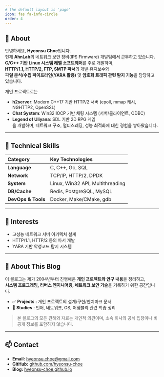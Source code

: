 ```yaml
---
# the default layout is 'page'
icon: fas fa-info-circle
order: 4
---
```


## 👋 About

안녕하세요, **Hyeonsu Choe**입니다.  
현재 **AhnLab**의 네트워크 보안 장비(IPS Firmware) 개발팀에서 근무하고 있습니다.  
**C/C++ 기반 Linux 시스템 레벨 소프트웨어**를 주로 개발하며,  
**HTTP/1.1, HTTP/2, FTP, SMTP 파서**의 개발·유지보수와  
**파일 분석/수집 파이프라인(YARA 활용)** 및 **암호화 트래픽 관련 탐지 기능**을 담당하고 있습니다.


개인 프로젝트로는  
- **h2server**: Modern C++17 기반 HTTP/2 서버 (epoll, mmap 캐시, NGHTTP2, OpenSSL)  
- **Chat System**: Win32 IOCP 기반 채팅 시스템 (서버/클라이언트, ODBC)  
- **Legend of Uliyana**: SDL 기반 2D RPG 게임  
을 개발하며, 네트워크 구조, 멀티스레딩, 성능 최적화에 대한 경험을 쌓아왔습니다.

---

## 🧠 Technical Skills

| Category | Key Technologies |
|:----|:-----------|
| **Language** | C, C++, Go, SQL |
| **Network** | TCP/IP, HTTP/2, DPDK |
| **System** | Linux, Win32 API, Multithreading |
| **DB/Cache** | Redis, PostgreSQL, MySQL |
| **DevOps & Tools** | Docker, Make/CMake, gdb |

---

## 🧩 Interests

- 고성능 네트워크 서버 아키텍처 설계  
- HTTP/1.1, HTTP/2 등의 파서 개발  
- YARA 기반 악성코드 탐지 시스템    

---

## 📘 About This Blog

이 블로그는 제가 2004년부터 진행해온 **개인 프로젝트와 연구 내용**을 정리하고,  
**시스템 프로그래밍, 리버스 엔지니어링, 네트워크 보안 기술**을 기록하기 위한 공간입니다.

- ✅ **Projects** : 개인 프로젝트의 설계/구현/벤치마크 문서  
- 📖 **Studies** : 언어, 네트워크, OS, 어셈블리 관련 학습 정리   

> 본 블로그의 모든 견해와 자료는 개인적 의견이며, 소속 회사의 공식 입장이나 비공개 정보를 포함하지 않습니다.

---

## 📫 Contact

- **Email:** hyeonsu.choe@gmail.com  
- **GitHub:** [github.com/hyeonsu-choe](https://github.com/hyeonsu-choe)  
- **Blog:** [hyeonsu-choe.github.io](https://hyeonsu-choe.github.io)